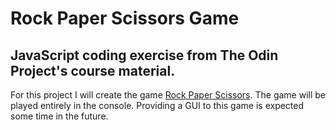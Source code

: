 # Rock Paper Scissors Game

## JavaScript coding exercise from The Odin Project's course material.

For this project I will create the game [Rock Paper Scissors](https://www.wikihow.com/Play-Rock,-Paper,-Scissors). The game will be played entirely in the console. Providing a GUI to this game is expected some time in the future.

